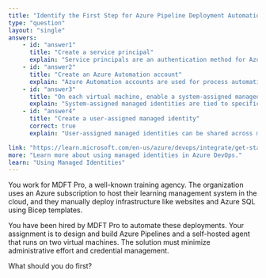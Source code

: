 ```yaml
---
title: "Identify the First Step for Azure Pipeline Deployment Automation"
type: "question"
layout: "single"
answers:
    - id: "answer1"
      title: "Create a service principal"
      explain: "Service principals are an authentication method for Azure services, but they require credential management and rotation, which doesn't align with the requirement to minimize administrative effort and credential management."
    - id: "answer2"
      title: "Create an Azure Automation account"
      explain: "Azure Automation accounts are used for process automation, configuration management, and update management across Azure and non-Azure environments, but they aren't specifically designed for Azure Pipeline agents and would add unnecessary complexity."
    - id: "answer3"
      title: "On each virtual machine, enable a system-assigned managed identity"
      explain: "System-assigned managed identities are tied to specific resources and are deleted when the resource is deleted. This option would require managing multiple identities separately, increasing administrative overhead rather than minimizing it."
    - id: "answer4"
      title: "Create a user-assigned managed identity"
      correct: true
      explain: "User-assigned managed identities can be shared across multiple resources, allowing both virtual machines to use the same identity. This minimizes administrative effort and eliminates credential management concerns, as the identity is managed by Azure."

link: "https://learn.microsoft.com/en-us/azure/devops/integrate/get-started/authentication/service-principal-managed-identity"
more: "Learn more about using managed identities in Azure DevOps."
learn: "Using Managed Identities"
--- 
```


You work for MDFT Pro, a well-known training agency. The organization uses an Azure subscription to host their learning management system in the cloud, and they manually deploy infrastructure like websites and Azure SQL using Bicep templates. 

You have been hired by MDFT Pro to automate these deployments. Your assignment is to design and build Azure Pipelines and a self-hosted agent that runs on two virtual machines. The solution must minimize administrative effort and credential management.

What should you do first?
